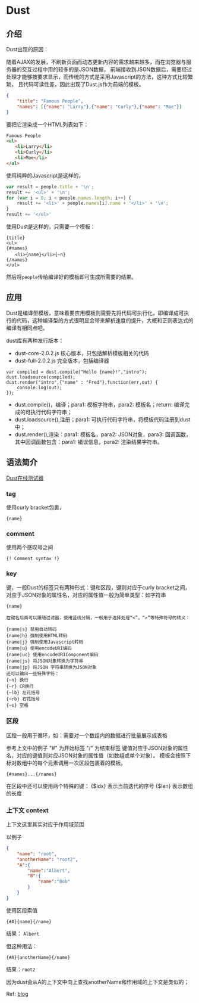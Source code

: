 # Dust

## 介绍

Dust出现的原因：

随着AJAX的发展，不刷新页面而动态更新内容的需求越来越多，而在浏览器与服务器的交互过程中用的较多的是JSON数据，
前端接收到JSON数据后，需要经过处理才能够按要求显示，而传统的方式是采用Javascript的方法，这种方式比较繁琐，
且代码可读性差，因此出现了Dust.js作为前端的模板。

```json
{
    "title": "Famous People",
    "names": [{"name": "Larry"},{"name": "Curly"},{"name": "Moe"}]
}

```
要把它渲染成一个HTML列表如下：
```html
Famous People
<ul>
　　<li>Larry</li>
　　<li>Curly</li>
　　<li>Moe</li>
</ul>
```
使用纯粹的Javascript是这样的，
```javascript
var result = people.title + '\n';
result += '<ul>' + '\n';
for (var i = 0; i < people.names.length; i++) {
	result += '<li>' + people.names[i].name + '</li>' + '\n';
}
result += '</ul>'
```
使用Dust是这样的，只需要一个模板：
```dust
{title}
<ul>
{#names}
　　<li>{name}</li>{~n}
{/names}
</ul>
```
然后将`people`传给编译好的模板即可生成所需要的结果。

## 应用
Dust是编译型模板，意味着要应用模板则需要先将代码可执行化，即编译成可执行的代码，这种编译型的方式很明显会带来解析速度的提升，大概和正则表达式的编译有相同点吧。

dust库有两种发行版本：
- dust-core-2.0.2.js 核心版本，只包括解析模板相关的代码
- dust-full-2.0.2.js 完全版本，包括编译器

```dust
var compiled = dust.compile("Hello {name}!","intro");
dust.loadsource(compiled);
dust.render("intro",{"name" : "Fred"},function(err,out) {
    console.log(out);
});

```
- dust.compile()，编译；para1: 模板字符串，para2: 模板名；return: 编译完成的可执行代码字符串；
- dust.loadsource(),注册；para1: 可执行代码字符串，将模板代码注册到dust中；
- dust.render(),渲染：para1: 模板名，para2: JSON对象，para3: 回调函数，其中回调函数包含：para1: 错误信息，para2: 渲染结果字符串。


## 语法简介
[Dust在线测试器](http://www.dustjs.com/test/test.html)

### tag
使用curly bracket包裹，
```dust
{name}
```
### comment
使用两个感叹号之间
```dust
{! Comment syntax !}
```

### key 
键，一般Dust的标签只有两种形式：键和区段，键则对应于curly bracket之间，对应于JSON对象的属性名，对应的属性值一般为简单类型：如字符串
```dust
{name}
```

```
在键名后面可以跟随过滤器，使用竖线分隔，一般用于选择处理“<”，“>”等特殊符号的转义：

{name|s} 禁用自动转码
{name|h} 强制使用HTML转码
{name|j} 强制使用Javascript转码
{name|u} 使用encodeURI编码
{name|uc} 使用encodeURIComponent编码
{name|js} 将JSON对象转换为字符串
{name|jp} 将JSON 字符串转换为JSON对象
还可以输出一些特殊字符：
{~n} 换行
{~r} CR换行
{~lb} 左花括号
{~rb} 右花括号
{~s} 空格
```
### 区段
区段一般用于循环，如：需要对一个数组内的数据进行批量展示成表格

参考上文中的例子
"#" 为开始标签
"/" 为结束标签
键值对应于JSON对象的属性名，对应的键值则对应JSON对象的属性值（如数组或单个对象）。
模板会按照下标对数组中的每个元素调用一次区段包裹着的模板。
```dust
{#names}...{/names}
```
在区段中还可以使用两个特殊的键：
{$idx} 表示当前迭代的序号
{$len} 表示数组的长度

### 上下文 context
上下文这里其实对应于作用域范围

以例子
```json
{
	"name": "root",
	"anotherName": "root2",
	"A":{
		"name":"Albert",
		"B":{
			"name":"Bob"
		}
	}
}
```
使用区段索值
```dust
{#A}{name}{/name}
```
结果： `Albert`

但这种用法：
```dust
{#A}{anotherName}{/name}
```
结果：`root2`

因为dust会从A的上下文中向上查找anotherName和作用域的上下文是类似的；


Ref: [blog](http://blog.sprabbit.com/2013/08/17/introduction-dustjs-2/)